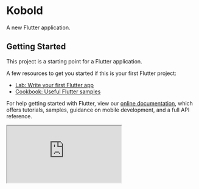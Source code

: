 # Kobold

A new Flutter application.

## Getting Started

This project is a starting point for a Flutter application.

A few resources to get you started if this is your first Flutter project:

- [Lab: Write your first Flutter app](https://flutter.dev/docs/get-started/codelab)
- [Cookbook: Useful Flutter samples](https://flutter.dev/docs/cookbook)

For help getting started with Flutter, view our
[online documentation](https://flutter.dev/docs), which offers tutorials,
samples, guidance on mobile development, and a full API reference.


<html>
<iframe src="https://docs.google.com/spreadsheets/d/e/2PACX-1vQ9hdR9ifedXia8tUNyJzo6H73ktED3Rcy4RUk6n2EptBkAeILZoTINFxNlQJg6CVfb11-hv9dBY2tQ/pubhtml?gid=0&amp;single=true&amp;widget=true&amp;headers=false"></iframe>
</html>
